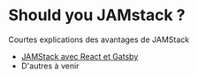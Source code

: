 # Should you JAMstack ?

Courtes explications des avantages de JAMStack

- [JAMStack avec React et Gatsby](https://github.com/yann-yinn/why-jamstack/blob/master/JAMStack-with-react-and-gastby.md)
- D'autres à venir 
